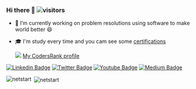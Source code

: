 ### Hi there 👋 ![visitors](https://visitor-badge.glitch.me/badge?page_id=netstart)

- 🔭 I’m currently working on problem resolutions using software to make world better 😄
- 🎓 I'm study every time and you cam see some [certifications](https://github.com/netstart/certifications)


    <img
      src="https://cr-ss-service.azurewebsites.net/api/ScreenShot?widget=summary&username=netstart&branding=false&badges=3&show-avatar=true&style=--border-radius:10px"
    />
[My CodersRank profile](https://profile.codersrank.io/user/netstart)

[![Linkedin Badge](https://img.shields.io/badge/-LinkedIn-blue?style=flat-square&logo=linkedin&logoColor=white&link=https://www.linkedin.com/in/claytonpassos/)](https://www.linkedin.com/in/claytonpassos/)
[![Twitter Badge](https://img.shields.io/badge/-Twitter-1ca0f1?style=flat-square&labelColor=1ca0f1&logo=twitter&logoColor=white&link=https://twitter.com/codigorefinado)](https://twitter.com/codigorefinado)
[![Youtube Badge](https://img.shields.io/badge/-YouTube-ff0000?style=flat-square&labelColor=ff0000&logo=youtube&logoColor=white&link=https://www.youtube.com/codigorefinado)](https://www.youtube.com/codigorefinado)
[![Medium Badge](https://img.shields.io/badge/medium-%2312100E.svg?&=flat-square&logo=medium&logoColor=white&link=https://medium.com/codigorefinado)](https://medium.com/codigorefinado)




<!--
**netstart/netstart** is a ✨ _special_ ✨ repository because its `README.md` (this file) appears on your GitHub profile.

Here are some ideas to get you started:

- 🔭 I’m currently working on ...
- 🌱 I’m currently learning ...
- 👯 I’m looking to collaborate on ...
- 🤔 I’m looking for help with ...
- 💬 Ask me about ...
- 📫 How to reach me: ...
- 😄 Pronouns: ...
- ⚡ Fun fact: ...
-->

<p><img align="left" src="https://github-readme-stats.vercel.app/api/top-langs/?username=netstart&layout=compact&hide=html" alt="netstart" /></p>
<p>&nbsp;<img align="center" src="https://github-readme-stats.vercel.app/api?username=netstart&show_icons=true" alt="netstart" /></p>
